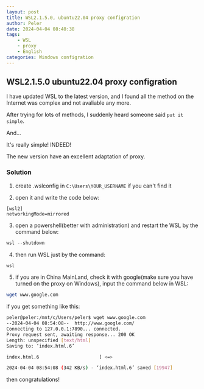 ```yaml
---
layout: post
title: WSL2.1.5.0, ubuntu22.04 proxy configration
author: Peler
date: 2024-04-04 08:40:38
tags: 
    - WSL 
    - proxy
    - English
categories: Windows configration
---
```


## WSL2.1.5.0 ubuntu22.04 proxy configration

I have updated WSL to the latest version, and I found all the method on the Internet was complex and not avaliable any more.

After trying for lots of methods, I suddenly heard someone said `put it simple`.

And...

It's really simple! INDEED!

The new version have an excellent adaptation of proxy.

### Solution
1. create .wslconfig in `C:\Users\YOUR_USERNAME` if you can't find it

2. open it and write the code below:
```wslconfig
[wsl2]
networkingMode=mirrored
```

3. open a powershell(better with administration) and restart the WSL by the command below:
```powershell
wsl --shutdown
```

4. then run WSL just by the command:
```cmd
wsl
```

5. if you are in China MainLand, check it with google(make sure you have turned on the proxy on Windows), input the command below in WSL:
```bash
wget www.google.com
```
if you get something like this:
```bash
peler@peler:/mnt/c/Users/peler$ wget www.google.com
--2024-04-04 08:54:08--  http://www.google.com/
Connecting to 127.0.0.1:7890... connected.
Proxy request sent, awaiting response... 200 OK
Length: unspecified [text/html]
Saving to: ‘index.html.6’

index.html.6                      [ <=>                                              ]  19.48K  --.-KB/s    in 0.06s

2024-04-04 08:54:08 (342 KB/s) - ‘index.html.6’ saved [19947]
```

then congratulations!